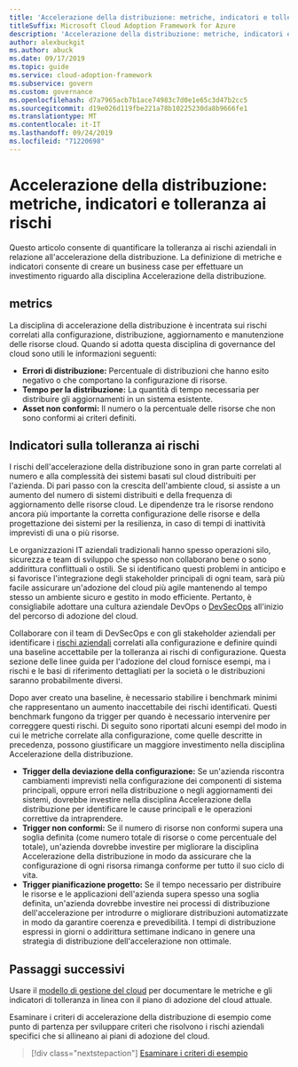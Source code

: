 ```yaml
---
title: 'Accelerazione della distribuzione: metriche, indicatori e tolleranza ai rischi'
titleSuffix: Microsoft Cloud Adoption Framework for Azure
description: 'Accelerazione della distribuzione: metriche, indicatori e tolleranza ai rischi'
author: alexbuckgit
ms.author: abuck
ms.date: 09/17/2019
ms.topic: guide
ms.service: cloud-adoption-framework
ms.subservice: govern
ms.custom: governance
ms.openlocfilehash: d7a7965acb7b1ace74983c7d0e1e65c3d47b2cc5
ms.sourcegitcommit: d19e026d119fbe221a78b10225230da8b9666fe1
ms.translationtype: MT
ms.contentlocale: it-IT
ms.lasthandoff: 09/24/2019
ms.locfileid: "71220698"
---
```

# <a name="deployment-acceleration-metrics-indicators-and-risk-tolerance"></a>Accelerazione della distribuzione: metriche, indicatori e tolleranza ai rischi

Questo articolo consente di quantificare la tolleranza ai rischi aziendali in relazione all'accelerazione della distribuzione. La definizione di metriche e indicatori consente di creare un business case per effettuare un investimento riguardo alla disciplina Accelerazione della distribuzione.

## <a name="metrics"></a>metrics

La disciplina di accelerazione della distribuzione è incentrata sui rischi correlati alla configurazione, distribuzione, aggiornamento e manutenzione delle risorse cloud. Quando si adotta questa disciplina di governance del cloud sono utili le informazioni seguenti:

- **Errori di distribuzione:** Percentuale di distribuzioni che hanno esito negativo o che comportano la configurazione di risorse.
- **Tempo per la distribuzione:** La quantità di tempo necessaria per distribuire gli aggiornamenti in un sistema esistente.
- **Asset non conformi:** Il numero o la percentuale delle risorse che non sono conformi ai criteri definiti.

## <a name="risk-tolerance-indicators"></a>Indicatori sulla tolleranza ai rischi

I rischi dell'accelerazione della distribuzione sono in gran parte correlati al numero e alla complessità dei sistemi basati sul cloud distribuiti per l'azienda. Di pari passo con la crescita dell'ambiente cloud, si assiste a un aumento del numero di sistemi distribuiti e della frequenza di aggiornamento delle risorse cloud. Le dipendenze tra le risorse rendono ancora più importante la corretta configurazione delle risorse e della progettazione dei sistemi per la resilienza, in caso di tempi di inattività imprevisti di una o più risorse.

<!-- "en-us" location is required for the URL below. -->

Le organizzazioni IT aziendali tradizionali hanno spesso operazioni silo, sicurezza e team di sviluppo che spesso non collaborano bene o sono addirittura conflittuali o ostili. Se si identificano questi problemi in anticipo e si favorisce l'integrazione degli stakeholder principali di ogni team, sarà più facile assicurare un'adozione del cloud più agile mantenendo al tempo stesso un ambiente sicuro e gestito in modo efficiente. Pertanto, è consigliabile adottare una cultura aziendale DevOps o [DevSecOps](https://www.microsoft.com/en-us/securityengineering/devsecops) all'inizio del percorso di adozione del cloud. 

Collaborare con il team di DevSecOps e con gli stakeholder aziendali per identificare i [rischi aziendali](./business-risks.md) correlati alla configurazione e definire quindi una baseline accettabile per la tolleranza ai rischi di configurazione. Questa sezione delle linee guida per l'adozione del cloud fornisce esempi, ma i rischi e le basi di riferimento dettagliati per la società o le distribuzioni saranno probabilmente diversi.

Dopo aver creato una baseline, è necessario stabilire i benchmark minimi che rappresentano un aumento inaccettabile dei rischi identificati. Questi benchmark fungono da trigger per quando è necessario intervenire per correggere questi rischi. Di seguito sono riportati alcuni esempi del modo in cui le metriche correlate alla configurazione, come quelle descritte in precedenza, possono giustificare un maggiore investimento nella disciplina Accelerazione della distribuzione.

- **Trigger della deviazione della configurazione:** Se un'azienda riscontra cambiamenti imprevisti nella configurazione dei componenti di sistema principali, oppure errori nella distribuzione o negli aggiornamenti dei sistemi, dovrebbe investire nella disciplina Accelerazione della distribuzione per identificare le cause principali e le operazioni correttive da intraprendere.
- **Trigger non conformi:** Se il numero di risorse non conformi supera una soglia definita (come numero totale di risorse o come percentuale del totale), un'azienda dovrebbe investire per migliorare la disciplina Accelerazione della distribuzione in modo da assicurare che la configurazione di ogni risorsa rimanga conforme per tutto il suo ciclo di vita.
- **Trigger pianificazione progetto:** Se il tempo necessario per distribuire le risorse e le applicazioni dell'azienda supera spesso una soglia definita, un'azienda dovrebbe investire nei processi di distribuzione dell'accelerazione per introdurre o migliorare distribuzioni automatizzate in modo da garantire coerenza e prevedibilità. I tempi di distribuzione espressi in giorni o addirittura settimane indicano in genere una strategia di distribuzione dell'accelerazione non ottimale.

## <a name="next-steps"></a>Passaggi successivi

Usare il [modello di gestione del cloud](./template.md) per documentare le metriche e gli indicatori di tolleranza in linea con il piano di adozione del cloud attuale.

Esaminare i criteri di accelerazione della distribuzione di esempio come punto di partenza per sviluppare criteri che risolvono i rischi aziendali specifici che si allineano ai piani di adozione del cloud.

> [!div class="nextstepaction"]
> [Esaminare i criteri di esempio](./policy-statements.md)
